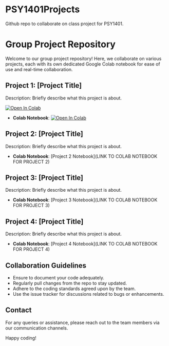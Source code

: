 # PSY1401Projects
Github repo to collaborate on class project for PSY1401.

# Group Project Repository

Welcome to our group project repository! Here, we collaborate on various projects, each with its own dedicated Google Colab notebook for ease of use and real-time collaboration.

## Project 1: [Project Title]

Description: Briefly describe what this project is about.

[![Open In Colab](https://colab.research.google.com/assets/colab-badge.svg)](LINK_TO_COLAB_NOTEBOOK_FOR_PROJECT_1)


- **Colab Notebook**: [![Open In Colab](https://colab.research.google.com/assets/colab-badge.svg)](https://colab.research.google.com/drive/1ZJVnnF9qbGUd8mU9kIvYHMivAzO83MzW?usp=sharing)

## Project 2: [Project Title]

Description: Briefly describe what this project is about.

- **Colab Notebook**: [Project 2 Notebook](LINK TO COLAB NOTEBOOK FOR PROJECT 2)

## Project 3: [Project Title]

Description: Briefly describe what this project is about.

- **Colab Notebook**: [Project 3 Notebook](LINK TO COLAB NOTEBOOK FOR PROJECT 3)

## Project 4: [Project Title]

Description: Briefly describe what this project is about.

- **Colab Notebook**: [Project 4 Notebook](LINK TO COLAB NOTEBOOK FOR PROJECT 4)

## Collaboration Guidelines

- Ensure to document your code adequately.
- Regularly pull changes from the repo to stay updated.
- Adhere to the coding standards agreed upon by the team.
- Use the issue tracker for discussions related to bugs or enhancements.

## Contact

For any queries or assistance, please reach out to the team members via our communication channels.

Happy coding!

